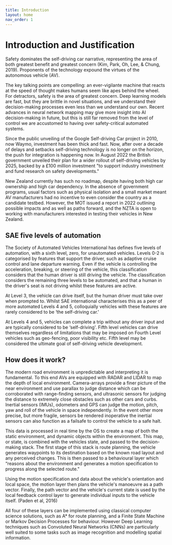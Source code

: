 ```yaml
---
title: Introduction
layout: home
nav_order: 1
---
```


# Introduction and Justification

Safety dominates the self-driving car narrative, representing the area of both greatest benefit and greatest concern (Kim, Park, Oh, Lee, & Chung, 2019). Proponents of the technology expound the virtues of the autonomous vehicle (AV).

The key talking points are compelling: an ever-vigilante machine that reacts at the speed of thought makes humans seem like apes behind the wheel. For detractors, safety is the area of greatest concern. Deep learning models are fast, but they are brittle in novel situations, and we understand their decision-making processes even less than we understand our own. Recent advances in neural network mapping may give more insight into AI decision-making in future, but this is still far removed from the level of control we are accustomed to having over safety-critical automated systems.

Since the public unveiling of the Google Self-driving Car project in 2010, now Waymo, investment has been thick and fast. Now, after over a decade of delays and setbacks self-driving technology is no longer on the horizon, the push for integration is happening now. In August 2022 the British government unveiled their plan for a wider rollout of self-driving vehicles by 2025, backed by a £100 million investment "to support industry investment and fund research on safety developments."

New Zealand currently has such no roadmap, despite having both high car ownership and high car dependency. In the absence of government programs, usual factors such as physical isolation and a small market meant AV manufacturers had no incentive to even consider the country as a candidate testbed. However, the MOT issued a report in 2022 outlining possible impacts and as well as paths forward, and the NZTA is open to working with manufacturers interested in testing their vehicles in New Zealand.

## SAE five levels of automation

The Society of Automated Vehicles International has defines five levels of automation, with a sixth level, zero, for unautomated vehicles. Levels 0-2 is categorised by features that support the driver, such as adaptive cruise control and lane departure warning. Even if the vehicle is controlling the acceleration, breaking, or steering of the vehicle, this classification considers that the human driver is still driving the vehicle.
The classification considers the remaining three levels to be automated, and that a human in the driver's seat is not driving whilst these features are active.

At Level 3, the vehicle can drive itself, but the human driver must take over when prompted to. Whilst SAE international characterises this as a peer of more automated Levels 4 and 5, colloquially vehicles with these features are rarely considered to be ‘the self-driving car.'

At Levels 4 and 5, vehicles can complete a trip without any driver input and are typically considered to be ‘self-driving'. Fifth level vehicles can drive themselves regardless of limitations that may be imposed on Fourth Level vehicles such as geo-fencing, poor visibility etc.
Fifth level may be considered the ultimate goal of self-driving vehicle development.

## How does it work?

The modern road environment is unpredictable and interpreting it is fundamental. To this end AVs are equipped with RADAR and LIDAR to map the depth of local environment. Camera-arrays provide a finer picture of the near environment and use parallax to judge distance which can be corroborated with range-finding sensors, and ultrasonic sensors for judging the distance to extremely close obstacles such as other cars and curbs. Inertial sensors (IMUs), odometers and GPS can judge the motion, pitch, yaw and roll of the vehicle in space independently. In the event other more precise, but more fragile, sensors be rendered inoperative the inertial sensors can also function as a failsafe to control the vehicle to a safe halt.

This data is processed in real time by the OS to create a map of both the static environment, and dynamic objects within the environment. This map, or state, is combined with the vehicles state, and passed to the decision-making stack. The first stage of this stack is route planning, the vehicle generates waypoints to its destination based on the known road layout and any perceived changes. This is then passed to a behavioural layer which “reasons about the environment and generates a motion specification to progress along the selected route."

Using the motion specification and data about the vehicle's orientation and local space, the motion layer then plans the vehicle's manoeuvre as a path vector. Finally, the path vector and the vehicle's current state is used by the local feedback control layer to generate individual inputs to the vehicle itself. (Paden et al, 2016)

All four of these layers can be implemented using classical computer science solutions, such as A* for route planning, and a Finite State Machine or Markov Decision Processes for behaviour. However Deep Learning techniques such as Convoluted Neural Networks (CNNs) are particularly well suited to some tasks such as image recognition and modelling spatial information.
